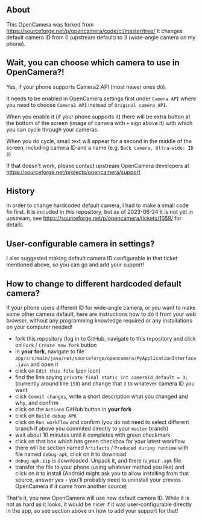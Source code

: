 ## About

This OpenCamera was forked from https://sourceforge.net/p/opencamera/code/ci/master/tree/
It changes default camera ID from 0 (upstream default) to 3 (wide-angle camera on my phone).


## Wait, you can choose which camera to use in OpenCamera?!

Yes, if your phone supports Camera2 API (most newer ones do). 

It needs to be enabled in OpenCamera settings first under `Camera API` where you need to choose `Camera2 API` instead of `Original camera API`.

When you enable it (if your phone supports it) there will be extra button at the bottom of the screen (image of camera with `+` sign above it) with which you can cycle through your cameras.

When you do cycle, small text will appear for a second in the middle of the screen, including camera ID and a name (e.g. `Back camera, Ultra-wide: ID 3`)

If that doesn't work, please contact upstream OpenCamera developers at https://sourceforge.net/projects/opencamera/support

## History

In order to change hardcoded default camera, I had to make a small code fix first.
It is included in this repository, but as of 2023-06-24 it is not yet in upstream,
see https://sourceforge.net/p/opencamera/tickets/1059/ for details

## User-configurable camera in settings?
I also suggested making default camera ID configurable in that ticket mentioned above, so you can go and add your support!

## How to change to different hardcoded default camera?
If your phone users different ID for wide-angle camera, or you want to make some other camera default, here are instructions how to do it
from your web browser, without any programming knowledge required or any installations on your computer needed!

- fork this repository (log in to GitHub, navigate to this repository and click on `Fork` / `Create new fork` button
- in **your fork**, navigate to file `app/src/main/java/net/sourceforge/opencamera/MyApplicationInterface.java` and open it
- click on `Edit this file` (pen icon)
- find the line saying `private final static int cameraId_default = 3;` (currently around line `150`) and change that `3` to whatever camera ID you want
- click `Commit changes`, write a short description what you changed and why, and confirm
- click on the `Actions` GitHub button in **your fork**
- click on `Build debug APK`
- click on `Run workflow` and confirm (you do not need to select different branch if above you commited directly to your `master` branch)
- wait about 10 minutes until it completes with green checkmark
- click on that box which has green checkbox for your latest workflow
- there will be section named `Artifacts` / `Produced during runtime` with file named `debug-apk`, click on it to download
- `debug-apk.zip` is downloaded. Unpack it, and there is your `.apk` file
- transfer the file to your phone (using whatever method you like) and click on it to install (Android might ask you to allow installing from that source, answer _yes_ - you'll probably need to uninstall your previos OpenCamera if it came from another source)

 That's it, you new OpenCamera will use new default camera ID. While it is not as hard as it looks, it would be nicer if it was user-configurable directly in the app, so see section above on how to add your support for that!
 
